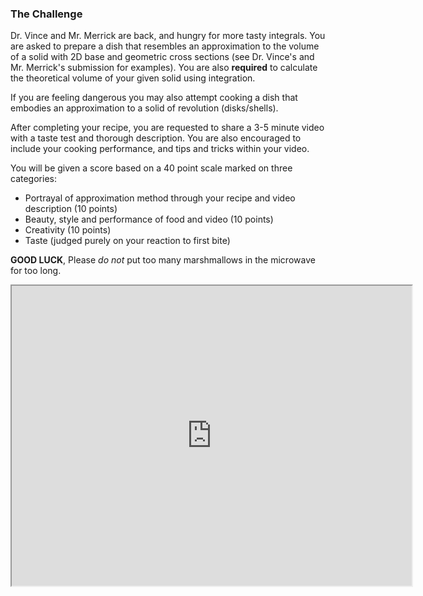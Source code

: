 
### The Challenge 

Dr. Vince and Mr. Merrick are back, and hungry for more tasty integrals. You are asked to prepare a dish that resembles an approximation to the volume of a solid with 2D base and geometric cross sections (see Dr. Vince's and Mr. Merrick's submission for examples). You are also **required** to calculate the theoretical volume of your given solid using integration. 

If you are feeling dangerous you may also attempt cooking a dish that embodies an approximation to a solid of revolution (disks/shells). 

After completing your recipe, you are requested to share a 3-5 minute video with a taste test and thorough description. You are also encouraged to include your cooking performance, and tips and tricks within your video.

You will be given a score based on a 40 point scale marked on three categories:
* Portrayal of approximation method through your recipe and video description (10 points)
* Beauty, style and performance of food and video (10 points)
* Creativity (10 points)
* Taste (judged purely on your reaction to first bite)


**GOOD LUCK**, Please *do not* put too many marshmallows in the microwave for too long.

<iframe src="https://drive.google.com/file/d/1E3T25-3Uy4rBvck6k4NuuAfgNY9HRlTT/preview" width="640" height="480"></iframe>
